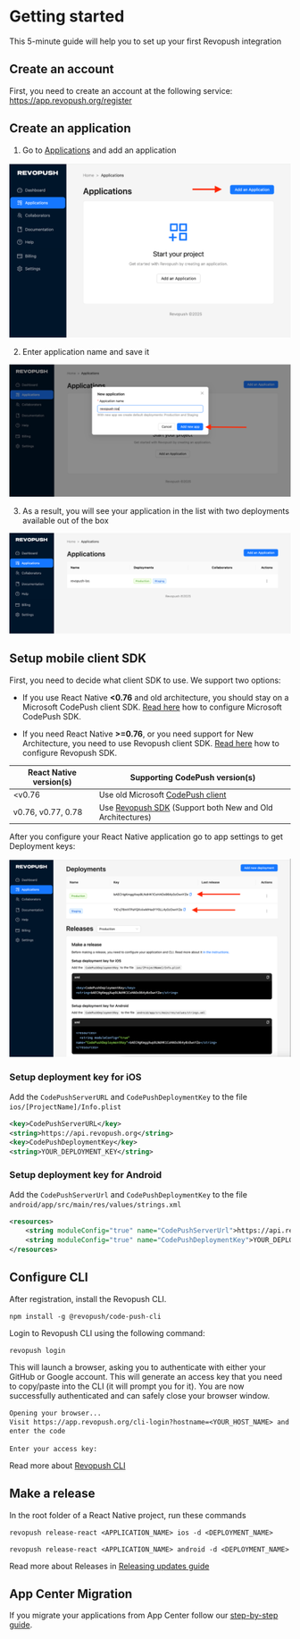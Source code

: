 # Getting started

This 5-minute guide will help you to set up your first Revopush integration

## Create an account

First, you need to create an account at the following service: https://app.revopush.org/register

## Create an application

1. Go to [Applications](https://app.revopush.org/applications) and add an application

![Add new application](../public/images/intro/add-new-app.png)

2. Enter application name and save it

![Add new application modal](../public/images/intro/add-new-app-modal.png)

3. As a result, you will see your application in the list with two deployments available out of the box

![Application list](../public/images/intro/add-new-app-list.png)


## Setup mobile client SDK

First, you need to decide what client SDK to use. We support two options:

- If you use React Native **<0.76** and old architecture, you should stay on a Microsoft CodePush client SDK. 
[Read here](https://github.com/microsoft/react-native-code-push) how to configure Microsoft CodePush SDK.

- If you need React Native **>=0.76**, or you need support for New Architecture, you need to use Revopush client SDK. 
[Read here](https://github.com/revopush/react-native-code-push) how to configure Revopush SDK.

| React Native version(s) | Supporting CodePush version(s)                                                           |             
|-----------------------|------------------------------------------------------------------------------------------|
| <v0.76                | Use old Microsoft [CodePush client](https://github.com/microsoft/react-native-code-push) |
| v0.76, v0.77, 0.78    | Use [Revopush SDK](https://github.com/revopush/react-native-code-push) (Support both New and Old Architectures)                                                                             |

After you configure your React Native application go to app settings to get Deployment keys:

![Application deployments](../public/images/intro/deployments-list.png)

### Setup deployment key for iOS

Add the `CodePushServerURL` and `CodePushDeploymentKey` to the file `ios/[ProjectName]/Info.plist` 

```xml
<key>CodePushServerURL</key>
<string>https://api.revopush.org</string>
<key>CodePushDeploymentKey</key>
<string>YOUR_DEPLOYMENT_KEY</string>
```

### Setup deployment key for Android

Add the `CodePushServerUrl` and `CodePushDeploymentKey` to the file `android/app/src/main/res/values/strings.xml`

```xml
<resources>
    <string moduleConfig="true" name="CodePushServerUrl">https://api.revopush.org</string>
    <string moduleConfig="true" name="CodePushDeploymentKey">YOUR_DEPLOYMENT_KEY</string>
</resources>

```

## Configure CLI

After registration, install the Revopush CLI.

```shell
npm install -g @revopush/code-push-cli
```

Login to Revopush CLI using the following command:

```shell
revopush login
```

This will launch a browser, asking you to authenticate with either your GitHub or Google account.
This will generate an access key that you need to copy/paste into the CLI (it will prompt you for it).
You are now successfully authenticated and can safely close your browser window.

```shell
Opening your browser...
Visit https://app.revopush.org/cli-login?hostname=<YOUR_HOST_NAME> and enter the code

Enter your access key:
```

Read more about [Revopush CLI](/cli/getting-started)

## Make a release

In the root folder of a React Native project, run these commands

```shell
revopush release-react <APPLICATION_NAME> ios -d <DEPLOYMENT_NAME>
```

```shell
revopush release-react <APPLICATION_NAME> android -d <DEPLOYMENT_NAME>
```

Read more about Releases in [Releasing updates guide](/cli/releasing-updates)

## App Center Migration

If you migrate your applications from App Center follow our [step-by-step guide](/migration/guide).
